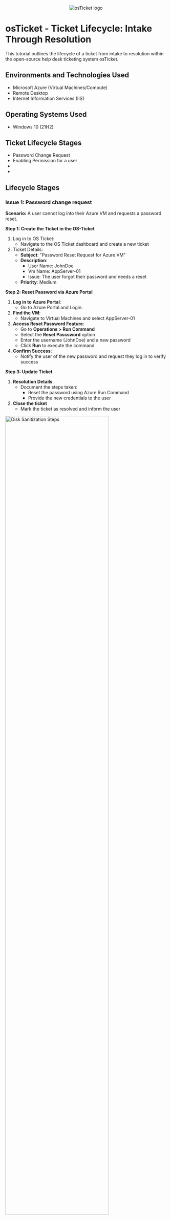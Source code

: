 <p align="center">
<img src="https://i.imgur.com/Clzj7Xs.png" alt="osTicket logo"/>
</p>

<h1>osTicket - Ticket Lifecycle: Intake Through Resolution</h1>
This tutorial outlines the lifecycle of a ticket from intake to resolution within the open-source help desk ticketing system osTicket.<br />


<h2>Environments and Technologies Used</h2>

- Microsoft Azure (Virtual Machines/Compute)
- Remote Desktop
- Internet Information Services (IIS)

<h2>Operating Systems Used </h2>

- Windows 10</b> (21H2)

<h2>Ticket Lifecycle Stages</h2>

- Password Change Request
- Enabling Permission for a user
- 
- 

<h2>Lifecycle Stages</h2>


<h3>Issue 1: Password change request</h3>

__Scenario:__ A user cannot log into their Azure VM and requests a password reset. 

__Step 1: Create the Ticket in the OS-Ticket__ 
1. Log in to OS Ticket:
   - Navigate to the OS Ticket dashboard and create a new ticket
2. Ticket Details:
   - __Subject__: "Password Reset Request for Azure VM"
   - __Description__:
     - User Name: JohnDoe
     - Vm Name: AppServer-01
     - Issue: The user forgot their password and needs a reset
    - __Priority__: Medium

__Step 2: Reset Password via Azure Portal__
1. __Log in to Azure Portal__:
   - Go to Azure Portal and Login.
2. __Find the VM__:
   - Navigate to Virtual Machines and select AppServer-01
3. __Access Reset Password Feature__:
   - Go to __Operations > Run Command__
   - Select the __Reset Passsword__ option
   - Enter the username (JohnDoe) and a new password
   - Click __Run__ to execute the command
4. __Confirm Success__:
   - Notify the user of the new password and request they log in to verify success


__Step 3: Update Ticket__
1. __Resolution Details__:
   - Document the steps taken:
        - Reset the password using Azure Run Command
        - Provide the new credentials to the user
 2. __Close the ticket__
      - Mark the ticket as resolved and inform the user

<img src="https://i.imgur.com/DJmEXEB.png" height="80%" width="80%" alt="Disk Sanitization Steps"/>

<h3>Issue 2: Enabling Permissions for a user</h3>

__Scenario:__ A user needs permission to access a shared folder on an Azure VM.

__Step 1: Create the ticket in OS Ticket__ 
   1. __Log in to OS Ticket__
      - Create a new ticket
   2. __Ticket Details:__
      - __Subject:__ "Enable User Permissions on Shared Folder"
      - __Description__:
        - USer: JaneSmith
        - VM: FileServer-01
        - Folder:\\FileServer-01\SharedDocs
      - __Priority__: Low
      - 



<img src="https://i.imgur.com/DJmEXEB.png" height="80%" width="80%" alt="Disk Sanitization Steps"/>

<p>
Lorem ipsum dolor sit amet, consectetur adipiscing elit, sed do eiusmod tempor incididunt ut labore et dolore magna aliqua. Ut enim ad minim veniam, quis nostrud exercitation ullamco laboris nisi ut aliquip ex ea commodo consequat. Duis aute irure dolor in reprehenderit in voluptate velit esse cillum dolore eu fugiat nulla pariatur.
</p>
<br />

<p>
<img src="https://i.imgur.com/DJmEXEB.png" height="80%" width="80%" alt="Disk Sanitization Steps"/>
</p>
<p>
Lorem ipsum dolor sit amet, consectetur adipiscing elit, sed do eiusmod tempor incididunt ut labore et dolore magna aliqua. Ut enim ad minim veniam, quis nostrud exercitation ullamco laboris nisi ut aliquip ex ea commodo consequat. Duis aute irure dolor in reprehenderit in voluptate velit esse cillum dolore eu fugiat nulla pariatur.
</p>
<br />

